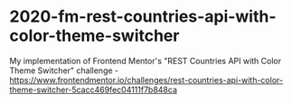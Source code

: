 # 2020-fm-rest-countries-api-with-color-theme-switcher
My implementation of Frontend Mentor's "REST Countries API with Color Theme Switcher" challenge - https://www.frontendmentor.io/challenges/rest-countries-api-with-color-theme-switcher-5cacc469fec04111f7b848ca
